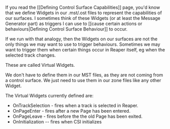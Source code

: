 If you read the [[Defining Control Surface Capabilities]] page, you'd know that we define Widgets in our .mst/.ost files to represent the capabilities of our surfaces. I sometimes think of these Widgets (or at least the Message Generator part) as triggers I can use to [[cause certain actions or behaviours|Defining Control Surface Behaviour]] to occur.

If we run with that analogy, then the Widgets on our surfaces are not the only things we may want to use to trigger behaviours. Sometimes we may want to trigger them when certain things occur in Reaper itself, eg when the selected track changes. 

These are called Virtual Widgets. 

We don't have to define them in our MST files, as they are not coming from a control surface. We just need to use them in our zone files like any other Widget.

The Virtual Widgets currently defined are:
* OnTrackSelection - fires when a track is selected in Reaper. 
* OnPageEnter - fires after a new Page has been entered.
* OnPageLeave - fires before the the old Page has been exited.
* OnInitialization -- fires when CSI initializes 
